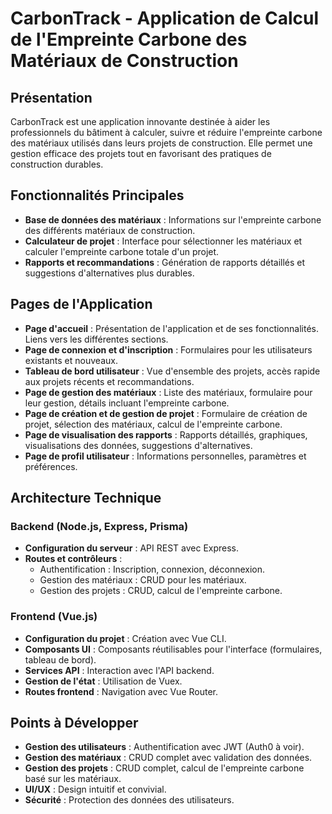 # CarbonTrack - Application de Calcul de l'Empreinte Carbone des Matériaux de Construction

## Présentation
CarbonTrack est une application innovante destinée à aider les professionnels du bâtiment à calculer, suivre et réduire l'empreinte carbone des matériaux utilisés dans leurs projets de construction. Elle permet une gestion efficace des projets tout en favorisant des pratiques de construction durables.

## Fonctionnalités Principales
- **Base de données des matériaux** : Informations sur l'empreinte carbone des différents matériaux de construction.
- **Calculateur de projet** : Interface pour sélectionner les matériaux et calculer l'empreinte carbone totale d'un projet.
- **Rapports et recommandations** : Génération de rapports détaillés et suggestions d'alternatives plus durables.

## Pages de l'Application
- **Page d'accueil** : Présentation de l'application et de ses fonctionnalités. Liens vers les différentes sections.
- **Page de connexion et d'inscription** : Formulaires pour les utilisateurs existants et nouveaux.
- **Tableau de bord utilisateur** : Vue d'ensemble des projets, accès rapide aux projets récents et recommandations.
- **Page de gestion des matériaux** : Liste des matériaux, formulaire pour leur gestion, détails incluant l'empreinte carbone.
- **Page de création et de gestion de projet** : Formulaire de création de projet, sélection des matériaux, calcul de l'empreinte carbone.
- **Page de visualisation des rapports** : Rapports détaillés, graphiques, visualisations des données, suggestions d'alternatives.
- **Page de profil utilisateur** : Informations personnelles, paramètres et préférences.

## Architecture Technique
### Backend (Node.js, Express, Prisma)
- **Configuration du serveur** : API REST avec Express.
- **Routes et contrôleurs** :
  - Authentification : Inscription, connexion, déconnexion.
  - Gestion des matériaux : CRUD pour les matériaux.
  - Gestion des projets : CRUD, calcul de l'empreinte carbone.

### Frontend (Vue.js)
- **Configuration du projet** : Création avec Vue CLI.
- **Composants UI** : Composants réutilisables pour l'interface (formulaires, tableau de bord).
- **Services API** : Interaction avec l'API backend.
- **Gestion de l'état** : Utilisation de Vuex.
- **Routes frontend** : Navigation avec Vue Router.

## Points à Développer
- **Gestion des utilisateurs** : Authentification avec JWT (Auth0 à voir).
- **Gestion des matériaux** : CRUD complet avec validation des données.
- **Gestion des projets** : CRUD complet, calcul de l'empreinte carbone basé sur les matériaux.
- **UI/UX** : Design intuitif et convivial.
- **Sécurité** : Protection des données des utilisateurs.

